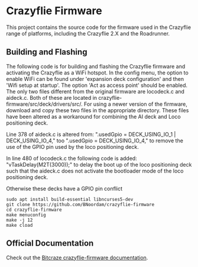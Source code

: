 # Crazyflie Firmware

This project contains the source code for the firmware used in the Crazyflie range of platforms, including the Crazyflie 2.X and the Roadrunner.

## Building and Flashing
The following code is for building and flashing the Crazyflie firmware and activating the Crazyflie as a WiFi hotspot. In the config menu, the option to enable WiFi can be found under 'expansion deck configuration' and then 'Wifi setup at startup'. The option 'Act as access point' should be enabled. The only two files different from the original firmware are locodeck.c and aideck.c. Both of these are located in crazyflie-firmware/src/deck/drivers/src/. For using a newer version of the firmware, download and copy these two files in the appropriate directory. These files have been altered as a workaround for combining the AI deck and Loco positioning deck. 

Line 378 of aideck.c is altered from: ".usedGpio = DECK_USING_IO_1 | DECK_USING_IO_4," too ".usedGpio = DECK_USING_IO_4," to remove the use of the GPIO pin used by the loco positioning deck.

In line 480 of locodeck.c the following code is added: "vTaskDelay(M2T(3000));" to delay the boot up of the loco positioning deck such that the aideck.c does not activate the bootloader mode of the loco positioning deck.

Otherwise these decks have a GPIO pin conflict  
```
sudo apt install build-essential libncurses5-dev
git clone https://github.com/BNoordam/crazyflie-firmware
cd crazyflie-firmware
make menuconfig
make -j 12
make cload
```


## Official Documentation

Check out the [Bitcraze crazyflie-firmware documentation](https://www.bitcraze.io/documentation/repository/crazyflie-firmware/master/).
